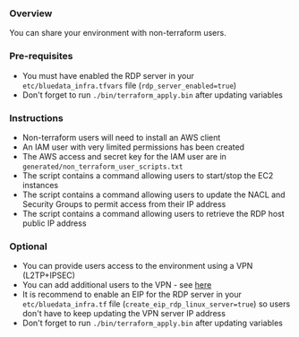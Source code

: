 ### Overview

You can share your environment with non-terraform users.

### Pre-requisites

- You must have enabled the RDP server in your `etc/bluedata_infra.tfvars` file (`rdp_server_enabled=true`)
- Don't forget to run `./bin/terraform_apply.bin` after updating variables 

### Instructions

- Non-terraform users will need to install an AWS client
- An IAM user with very limited permissions has been created
- The AWS access and secret key for the IAM user are in `generated/non_terraform_user_scripts.txt`
- The script contains a command allowing users to start/stop the EC2 instances
- The script contains a command allowing users to update the NACL and Security Groups to permit access from their IP address
- The script contains a command allowing users to retrieve the RDP host public IP address

### Optional

- You can provide users access to the environment using a VPN (L2TP+IPSEC)
- You can add additional users to the VPN - see [here](https://github.com/bluedata-community/bluedata-demo-env-aws-terraform/blob/master/docs/README-VPN.md#add-vpn-users)
- It is recommend to enable an EIP for the RDP server in your `etc/bluedata_infra.tf` file (`create_eip_rdp_linux_server=true`) so users don't have to keep updating the VPN server IP address
- Don't forget to run `./bin/terraform_apply.bin` after updating variables 
